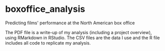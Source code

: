 # boxoffice_analysis
Predicting films' performance at the North American box office

The PDF file is a write-up of my analysis (including a project overview), using RMarkdown in RStudio. The CSV files are the data I use and the R file includes all code to replicate my analysis.
